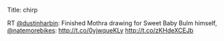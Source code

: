 Title: chirp

RT <a href="http://twitter.com/dustinharbin">@dustinharbin</a>: Finished Mothra drawing for Sweet Baby Bulm himself, <a href="http://twitter.com/natemorebikes">@natemorebikes</a>: <a href="http://t.co/0yjwqueKLy">http://t.co/0yjwqueKLy</a> <a href="http://t.co/zKHdeXCEJb">http://t.co/zKHdeXCEJb</a>
